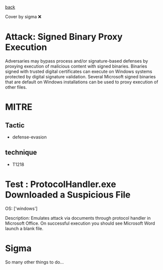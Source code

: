 [back](../index.md)

Cover by sigma :x: 

# Attack: Signed Binary Proxy Execution

 Adversaries may bypass process and/or signature-based defenses by proxying execution of malicious content with signed binaries. Binaries signed with trusted digital certificates can execute on Windows systems protected by digital signature validation. Several Microsoft signed binaries that are default on Windows installations can be used to proxy execution of other files.

# MITRE
## Tactic
  - defense-evasion

## technique
  - T1218

# Test : ProtocolHandler.exe Downloaded a Suspicious File

OS: ['windows']

Description: Emulates attack via documents through protocol handler in Microsoft Office.  On successful execution you should see Microsoft Word launch a blank file.


# Sigma

 So many other things to do...